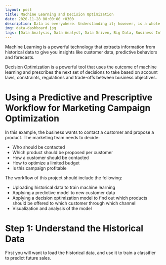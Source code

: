 ```yaml
---
layout: post
title: Machine Learning and Decision Optimization
date: 2020-11-28 00:00:00 +0300
description: Data is everywhere. Understanding it; however, is a whole different story. If a company is going to succeed in business intelligence it must develop a data-centric culture that encourages its employees to question, research, and resolve issues. To do this, companies must be willing to be transparent on their data needs, resolve data issues, and understand where their data capabilities fall short.
img: data-dashboard.jpg
tags: [Data Analysis, Data Analyst, Data Driven, Big Data, Business Intelligence, Machine Learning, Decision Optimization] # add tag
---
```


Machine Learning is a powerful technology that extracts information from historical data to give you insights like customer data, predictive behaviors and forecasts.

Decision Optimization is a powerful tool that uses the outcome of machine learning and prescribes the next set of decisions to take based on account laws, constraints, regulations and trade-offs between business objectives.

# Using a Predictive and Prescriptive Workflow for Marketing Campaign Optimization

In this example, the business wants to contact a customer and propose a product. The marketing team needs to decide:

* Who should be contacted
* Which product should be proposed per customer
* How a customer should be contacted
* How to optimize a limited budget
* Is this campaign profitable

The workflow of this project should include the following:
* Uploading historical data to train machine learning
* Applying a predictive model to new customer data
* Applying a decision optimization model to find out which products should be offered to which customer through which channel
* Visualization and analysis of the model

# Step 1: Understand the Historical Data
First you will want to load the historical data, and use it to train a classifier to predict future sales.
  
